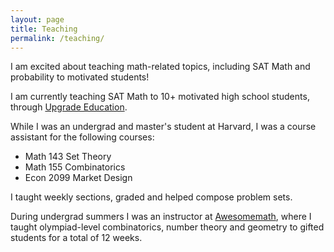 ```yaml
---
layout: page
title: Teaching
permalink: /teaching/
---
```


I am excited about teaching math-related topics, including SAT Math and probability to motivated students!

I am currently teaching SAT Math to 10+ motivated high school students, through [Upgrade Education](https://www.linkedin.com/company/upgradeeducation/mycompany/).

While I was an undergrad and master's student at Harvard, I was a course assistant for the following courses:
- Math 143 Set Theory
- Math 155 Combinatorics
- Econ 2099 Market Design

I taught weekly sections, graded and helped compose problem sets.

During undergrad summers I was an instructor at [Awesomemath](https://www.awesomemath.org/what-is-awesomemath/), where I taught olympiad-level combinatorics, number theory and geometry to gifted students for a total of 12 weeks.
